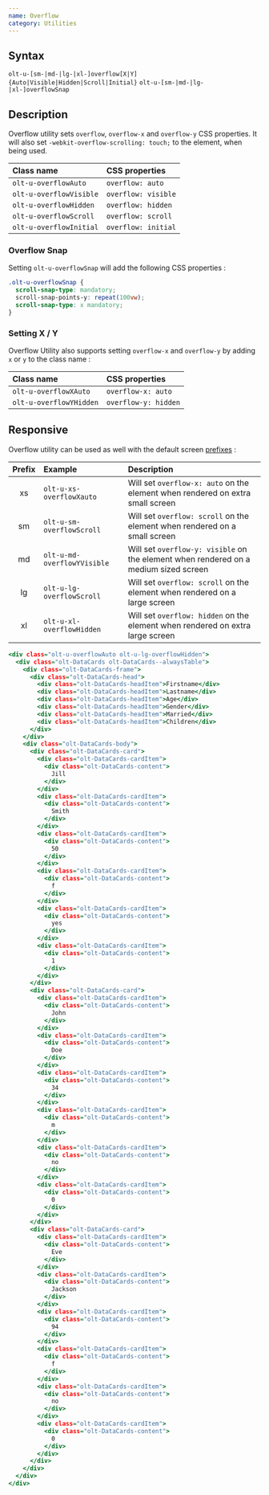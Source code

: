 ```yaml
---
name: Overflow
category: Utilities
---
```


## Syntax

`olt-u-[sm-|md-|lg-|xl-]overflow[X|Y]{Auto|Visible|Hidden|Scroll|Initial}`
`olt-u-[sm-|md-|lg-|xl-]overflowSnap`

## Description

Overflow utility sets `overflow`, `overflow-x` and `overflow-y` CSS properties.
It will also set `-webkit-overflow-scrolling: touch;` to the element, when
being used.

| Class name              | CSS properties        |
|:------------------------|:----------------------|
| `olt-u-overflowAuto`    | `overflow: auto`    |
| `olt-u-overflowVisible` | `overflow: visible`  |
| `olt-u-overflowHidden`  | `overflow: hidden`   |
| `olt-u-overflowScroll`  | `overflow: scroll` |
| `olt-u-overflowInitial` | `overflow: initial` |

### Overflow Snap

Setting `olt-u-overflowSnap` will add the following CSS properties :

```css
.olt-u-overflowSnap {
  scroll-snap-type: mandatory;
  scroll-snap-points-y: repeat(100vw);
  scroll-snap-type: x mandatory;
}
```

### Setting X / Y

Overflow Utility also supports setting `overflow-x` and `overflow-y` by adding
`x` or `y` to the class name :

| Class name               | CSS properties       |
|:-------------------------|:---------------------|
| `olt-u-overflowXAuto`    | `overflow-x: auto`   |
| `olt-u-overflowYHidden`  | `overflow-y: hidden` |

## Responsive

Overflow utility can be used as well with the default screen
[prefixes](/#screen) :

| Prefix | Example                     | Description                                                                          |
|:------:|:----------------------------|:-------------------------------------------------------------------------------------|
|     xs | `olt-u-xs-overflowXauto`    | Will set `overflow-x: auto` on the element when rendered on extra small screen       |
|     sm | `olt-u-sm-overflowScroll`   | Will set `overflow: scroll` on the element when rendered on a small screen           |
|     md | `olt-u-md-overflowYVisible` | Will set `overflow-y: visible` on the element when rendered on a medium sized screen |
|     lg | `olt-u-lg-overflowScroll`   | Will set `overflow: scroll` on the element when rendered on a large screen           |
|     xl | `olt-u-xl-overflowHidden`   | Will set `overflow: hidden` on the element when rendered on extra large screen       |

```example.html
<div class="olt-u-overflowAuto olt-u-lg-overflowHidden">
  <div class="olt-DataCards olt-DataCards--alwaysTable">
    <div class="olt-DataCards-frame">
      <div class="olt-DataCards-head">
        <div class="olt-DataCards-headItem">Firstname</div>
        <div class="olt-DataCards-headItem">Lastname</div>
        <div class="olt-DataCards-headItem">Age</div>
        <div class="olt-DataCards-headItem">Gender</div>
        <div class="olt-DataCards-headItem">Married</div>
        <div class="olt-DataCards-headItem">Children</div>
      </div>
    </div>
    <div class="olt-DataCards-body">
      <div class="olt-DataCards-card">
        <div class="olt-DataCards-cardItem">
          <div class="olt-DataCards-content">
            Jill
          </div>
        </div>
        <div class="olt-DataCards-cardItem">
          <div class="olt-DataCards-content">
            Smith
          </div>
        </div>
        <div class="olt-DataCards-cardItem">
          <div class="olt-DataCards-content">
            50
          </div>
        </div>
        <div class="olt-DataCards-cardItem">
          <div class="olt-DataCards-content">
            f
          </div>
        </div>
        <div class="olt-DataCards-cardItem">
          <div class="olt-DataCards-content">
            yes
          </div>
        </div>
        <div class="olt-DataCards-cardItem">
          <div class="olt-DataCards-content">
            1
          </div>
        </div>
      </div>
      <div class="olt-DataCards-card">
        <div class="olt-DataCards-cardItem">
          <div class="olt-DataCards-content">
            John
          </div>
        </div>
        <div class="olt-DataCards-cardItem">
          <div class="olt-DataCards-content">
            Doe
          </div>
        </div>
        <div class="olt-DataCards-cardItem">
          <div class="olt-DataCards-content">
            34
          </div>
        </div>
        <div class="olt-DataCards-cardItem">
          <div class="olt-DataCards-content">
            m
          </div>
        </div>
        <div class="olt-DataCards-cardItem">
          <div class="olt-DataCards-content">
            no
          </div>
        </div>
        <div class="olt-DataCards-cardItem">
          <div class="olt-DataCards-content">
            0
          </div>
        </div>
      </div>
      <div class="olt-DataCards-card">
        <div class="olt-DataCards-cardItem">
          <div class="olt-DataCards-content">
            Eve
          </div>
        </div>
        <div class="olt-DataCards-cardItem">
          <div class="olt-DataCards-content">
            Jackson
          </div>
        </div>
        <div class="olt-DataCards-cardItem">
          <div class="olt-DataCards-content">
            94
          </div>
        </div>
        <div class="olt-DataCards-cardItem">
          <div class="olt-DataCards-content">
            f
          </div>
        </div>
        <div class="olt-DataCards-cardItem">
          <div class="olt-DataCards-content">
            no
          </div>
        </div>
        <div class="olt-DataCards-cardItem">
          <div class="olt-DataCards-content">
            0
          </div>
        </div>
      </div>
    </div>
  </div>
</div>
```
